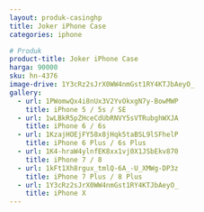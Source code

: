 ```yaml
---
layout: produk-casinghp
title: Joker iPhone Case
categories: iphone

# Produk
product-title: Joker iPhone Case
harga: 90000
sku: hn-4376
image-drive: 1Y3cRz2sJrX0WW4nmGst1RY4KTJbAeyO_
gallery:
  - url: 1PWomwQx4i8nUx3V2YvOkxgN7y-BowMWP
    title: iPhone 5 / 5s / SE
  - url: 1wLBkR5pZHceCdUbRNVY5sVTRubghWXJA
    title: iPhone 6 / 6s
  - url: 1KzajHOEjFY58x8jHqk5taBSL9lSFhelP
    title: iPhone 6 Plus / 6s Plus
  - url: 1K4-hraW4ylnfEK8xx1vj0X1JSbEkv870
    title: iPhone 7 / 8
  - url: 1kFt1Xh8rgux_tmlQ-6A_-U_XMWg-DP3z
    title: iPhone 7 Plus / 8 Plus
  - url: 1Y3cRz2sJrX0WW4nmGst1RY4KTJbAeyO_
    title: iPhone X
---
```

